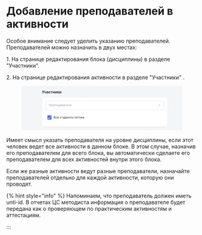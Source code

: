 # Добавление преподавателей в активности

Особое внимание следует уделить указанию преподавателей. Преподавателей можно назначить в двух местах:

1\. На странице редактирования блока (дисциплины) в разделе "Участники".

2\. На странице редактирования активности в разделе "Участники" .

<figure><img src="../.gitbook/assets/image (70).png" alt=""><figcaption></figcaption></figure>

Имеет смысл указать преподавателя на уровне дисциплины, если этот человек ведет все активности в данном блоке. В этом случае, назначив его преподавателем для всего блока, вы автоматически сделаете его преподавателем для всех активностей внутри этого блока.

Если же разные активности ведут разные преподаватели, назначайте преподавателей отдельно для каждой активности, которую они проводят.

{% hint style="info" %}
Напоминаем, что преподаватель должен иметь unti-id. В отчетах ЦС методиста информация о преподавателе будет передана как о проверяющем по практическим активностям и аттестациям.

:::
